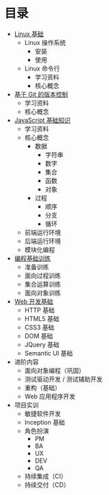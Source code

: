 # 目录

- [Linux 基础](linux/index.md)
  - Linux 操作系统
    - 安装
    - 使用
  - Linux 命令行
    - 学习资料
    - 核心概念
- [基于 Git 的版本控制](git/index.md)
  - 学习资料
  - 核心概念
- [JavaScript 基础知识](javascript/index.md)
  - 学习资料
  - 核心概念
    - 数据
      - 字符串
      - 数字
      - 集合
      - 函数
      - 对象
    - 过程
      - 顺序
      - 分支
      - 循环
  - 前端运行环境
  - 后端运行环境
  - 模块化编程
- [编程基础训练](programming-basic/index.md)
  - 准备训练
  - 面向过程训练
  - 集合运算训练
  - 面向对象训练
- [Web 开发基础](web-basic/index.md)
  - HTTP 基础
  - HTML5 基础
  - CSS3 基础
  - DOM 基础
  - JQuery 基础
  - Semantic UI 基础
- 进阶内容
  - 面向对象编程（巩固）
  - 测试驱动开发 / 测试辅助开发
  - 重构（基础）
  - Web 应用程序开发
- 项目实训
  - 敏捷软件开发
  - Inception 基础
  - 角色扮演
    - PM
    - BA
    - UX
    - DEV
    - QA
  - 持续集成（CI）
  - 持续交付（CD）
